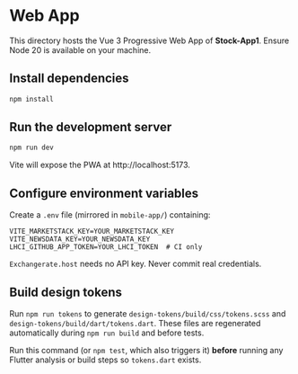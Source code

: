 # Web App

This directory hosts the Vue 3 Progressive Web App of **Stock-App1**. Ensure Node 20 is available on your machine.

## Install dependencies

```bash
npm install
```

## Run the development server

```bash
npm run dev
```

Vite will expose the PWA at http://localhost:5173.

## Configure environment variables

Create a `.env` file (mirrored in `mobile-app/`) containing:

```
VITE_MARKETSTACK_KEY=YOUR_MARKETSTACK_KEY
VITE_NEWSDATA_KEY=YOUR_NEWSDATA_KEY
LHCI_GITHUB_APP_TOKEN=YOUR_LHCI_TOKEN  # CI only
```

`Exchangerate.host` needs no API key. Never commit real credentials.

## Build design tokens

Run `npm run tokens` to generate `design-tokens/build/css/tokens.scss` and `design-tokens/build/dart/tokens.dart`. These files are regenerated automatically during `npm run build` and before tests.

Run this command (or `npm test`, which also triggers it) **before** running any
Flutter analysis or build steps so `tokens.dart` exists.

